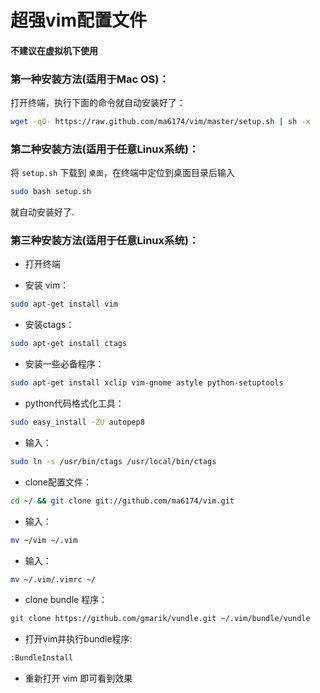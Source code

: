 # 超强vim配置文件

#### 不建议在虚拟机下使用

### 第一种安装方法(适用于Mac OS)：

打开终端，执行下面的命令就自动安装好了：
```sh
wget -qO- https://raw.github.com/ma6174/vim/master/setup.sh | sh -x
```

### 第二种安装方法(适用于任意Linux系统)：

将 `setup.sh` 下载到 `桌面`，在终端中定位到桌面目录后输入
```sh
sudo bash setup.sh
```
就自动安装好了.

### 第三种安装方法(适用于任意Linux系统)：

- 打开终端

- 安装 vim：
```sh
sudo apt-get install vim
```

- 安装ctags：
```sh
sudo apt-get install ctags
```

- 安装一些必备程序：
```sh
sudo apt-get install xclip vim-gnome astyle python-setuptools
```

- python代码格式化工具：
```sh
sudo easy_install -ZU autopep8
```

- 输入：
```sh
sudo ln -s /usr/bin/ctags /usr/local/bin/ctags
```

- clone配置文件：
```sh
cd ~/ && git clone git://github.com/ma6174/vim.git
```

- 输入：
```sh
mv ~/vim ~/.vim
```

- 输入：
```sh
mv ~/.vim/.vimrc ~/
```

- clone bundle 程序：
```sh
git clone https://github.com/gmarik/vundle.git ~/.vim/bundle/vundle
```

- 打开vim并执行bundle程序: 
```sh
:BundleInstall
```

- 重新打开 vim 即可看到效果
